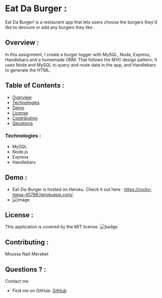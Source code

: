 # Eat Da Burger :
Eat Da Burger! is a restaurant app that lets users choose the burgers they'd like to devoure or add any burgers  they like .

## Overview :
In this assignment, I create a burger logger with MySQL, Node, Express, Handlebars and a homemade ORM. 
That follows the MVC design pattern; It uses Node and MySQL to query and route data in the app, and Handlebars to generate the HTML.

  ## Table of Contents :
  - [Overview](#Overview)
  - [Technologies](#Technologies)
  - [Demo](#Demo)
  - [License](#license)
  - [Contributing](#contributing)
  - [Qeustions](#qeustions)
  
  ### Technologies :
  - MySQL
  - Node.js
  - Express
  - Handlebars
  
   ## Demo :
  - Eat-Da-Burger is hosted on Heroku. Check it out here : https://rocky-mesa-45788.herokuapp.com/.
  - ![image](https://user-images.githubusercontent.com/71415480/108784535-3b16d280-7535-11eb-9026-cdf5be0a9bd3.png)
    

  ## License :
  This application is covered by the MIT license.
  ![badge](https://img.shields.io/badge/license-MIT-brightgreen)

  ## Contributing :
   Moussa Nait Merabet

  ## Questions ? :
   Contact me 
   
   - Find me on GitHub: [GitHub](https://github.com/Mnm1506)